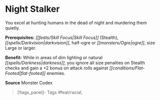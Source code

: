 ﻿---
cssclass: [feats]

---
# Night Stalker

You excel at hunting humans in the dead of night and murdering them quietly.

**Prerequisites:** _[[feats/Skill Focus|Skill Focus]]_ (Stealth), _[[spells/Darkvision|darkvision]]_, half-ogre or _[[monsters/Ogre|ogre]]_, size Large or larger.

**Benefit:** While in areas of dim lighting or natural _[[spells/Darkness|darkness]]_, you ignore all size penalties on Stealth checks and gain a +2 bonus on attack rolls against _[[conditions/Flat-Footed|flat-footed]]_ enemies.

**Source** Monster Codex
>[!tags_panel]- Tags
> #feat/racial, 
